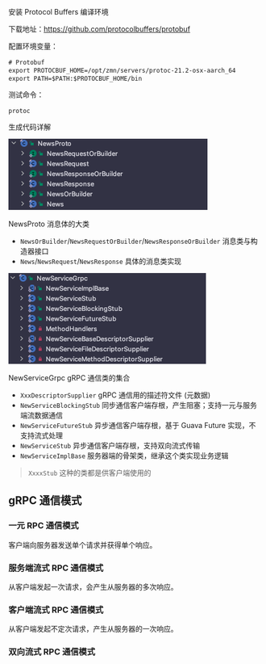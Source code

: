 

安装 Protocol Buffers 编译环境

下载地址：<https://github.com/protocolbuffers/protobuf>

配置环境变量：

```shell
# Protobuf
export PROTOCBUF_HOME=/opt/zmn/servers/protoc-21.2-osx-aarch_64
export PATH=$PATH:$PROTOCBUF_HOME/bin
```

测试命令：

```shell
protoc
```

生成代码详解

![proto](./assets/README-1657007745552.png)

NewsProto 消息体的大类

- `NewsOrBuilder`/`NewsRequestOrBuilder`/`NewsResponseOrBuilder`  消息类与构造器接口
- `News`/`NewsRequest`/`NewsResponse`  具体的消息类实现

![grpc](./assets/README-1657007927445.png)

NewServiceGrpc gRPC 通信类的集合

- `XxxDescriptorSupplier`  gRPC 通信用的描述符文件 (元数据)
- `NewServiceBlockingStub`  同步通信客户端存根，产生阻塞；支持一元与服务端流数据通信
- `NewServiceFutureStub`  异步通信客户端存根，基于 Guava Future 实现，不支持流式处理
- `NewServiceStub`  异步通信客户端存根，支持双向流式传输
- `NewServiceImplBase`  服务器端的骨架类，继承这个类实现业务逻辑

> `XxxxStub` 这种的类都是供客户端使用的


## gRPC 通信模式

### 一元 RPC 通信模式

客户端向服务器发送单个请求并获得单个响应。

### 服务端流式 RPC 通信模式

从客户端发起一次请求，会产生从服务器的多次响应。

### 客户端流式 RPC 通信模式

从客户端发起不定次请求，产生从服务器的一次响应。

### 双向流式 RPC 通信模式





